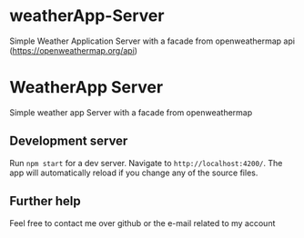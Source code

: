 # weatherApp-Server
Simple Weather Application Server with a facade from openweathermap api (https://openweathermap.org/api)

# WeatherApp Server

Simple weather app  Server with a facade from openweathermap

## Development server

Run `npm start` for a dev server. Navigate to `http://localhost:4200/`. The app will automatically reload if you change any of the source files.


## Further help

Feel free to contact me over github or the e-mail related to my account
